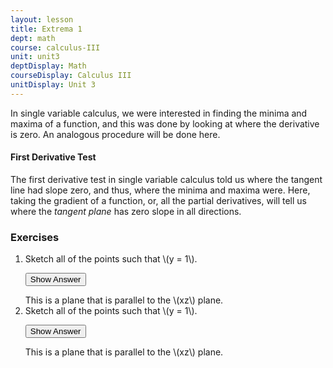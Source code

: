 ```yaml
---
layout: lesson
title: Extrema 1
dept: math
course: calculus-III
unit: unit3
deptDisplay: Math
courseDisplay: Calculus III
unitDisplay: Unit 3
---
```


In single variable calculus, we were interested in finding the minima and maxima of a function, and this was done by looking at where the derivative is zero. An analogous procedure will be done here.

#### First Derivative Test
The first derivative test in single variable calculus told us where the tangent line had slope zero, and thus, where the minima and maxima were. Here, taking the gradient of a function, or, all the partial derivatives, will tell us where the *tangent plane* has zero slope in all directions.  

### Exercises

<ol>
<li> <div> Sketch all of the points such that \(y = 1\). </div>

<button onclick="myFunction('answer2')" class="answerButton">Show Answer</button>
<div  id="answer2" class="answer">
This is a plane that is parallel to the \(xz\) plane. 
</div> </li>
<li> <div> Sketch all of the points such that \(y = 1\). </div>

<button onclick="myFunction('answer2')" class="answerButton">Show Answer</button>
<div  id="answer2" class="answer">
This is a plane that is parallel to the \(xz\) plane. 
</div> </li>
</ol>
